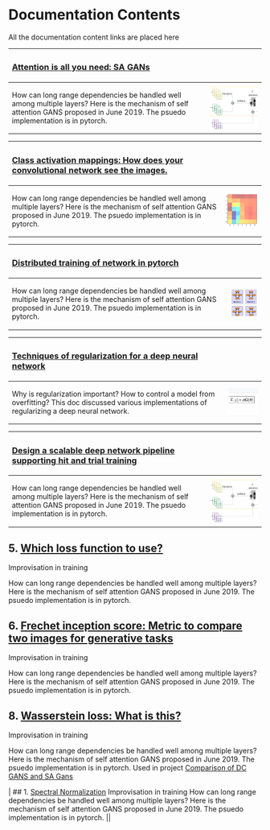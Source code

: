 # Documentation Contents
All the documentation content links are placed here

| <a href="https://github.com/MicroprocessorX069/Comparison-of-DC-GANS-and-SA-GANS/blob/master/documentation/sagan.md" target="_blank"><h3> Attention is all you need: SA GANs</h3></a>  | |
|:-| :---:|
|<p>How can long range dependencies be handled well among multiple layers? Here is the mechanism of self attention GANS proposed in June 2019. The psuedo implementation is in pytorch.</p> |  ![SA gan](https://github.com/MicroprocessorX069/Documentation-index/blob/master/image%20res/sagan%20thumbnail.PNG)  | 

| <a href="https://github.com/MicroprocessorX069/Pneumonia-detection-Dense-Conv-Net/blob/master/documentation/cam.md" target="_blank"><h3> Class activation mappings: How does your convolutional network see the images.</h3></a>  | |
|:---| :---:|
|<p>How can long range dependencies be handled well among multiple layers? Here is the mechanism of self attention GANS proposed in June 2019. The psuedo implementation is in pytorch.</p> |  ![CAM image](https://github.com/MicroprocessorX069/Pneumonia-detection-Dense-Conv-Net/blob/master/documentation/image%20res/cam.png)  | 

| <a href="https://github.com/MicroprocessorX069/Generalized-pix2pix-GAN-API/blob/master/documentation/distributed_training.md" target="_blank"><h3>Distributed training of network in pytorch</h3></a>  | |
|:-| :---:|
|<p>How can long range dependencies be handled well among multiple layers? Here is the mechanism of self attention GANS proposed in June 2019. The psuedo implementation is in pytorch.</p> |  ![Distributed training](https://github.com/MicroprocessorX069/Comparison-of-DC-GANS-and-SA-GANS/blob/master/documentation/image%20res/parallelism%20sq.PNG)  | 


| <a href="https://github.com/MicroprocessorX069/Pneumonia-detection-Dense-Conv-Net/blob/master/documentation/regularization.md" target="_blank"><h3> Techniques of regularization for a deep neural network</h3></a>  | |
|:-| :---:|
|<p>Why is regularization important? How to control a model from overfitting? This doc discussed various implementations of regularizing a deep neural network.</p> |  ![regularization l2](https://github.com/MicroprocessorX069/Pneumonia-detection-Dense-Conv-Net/blob/master/documentation/image%20res/regularization%20sq.PNG)  | 


| <a href="https://github.com/MicroprocessorX069/Generalized-pix2pix-GAN-API/blob/master/documentation/deep_learning_pipelines.md" target="_blank"><h3>Design a scalable deep network pipeline supporting hit and trial training</h3></a>  | |
|:-| :---:|
|<p>How can long range dependencies be handled well among multiple layers? Here is the mechanism of self attention GANS proposed in June 2019. The psuedo implementation is in pytorch.</p> |  ![SA gan](https://github.com/MicroprocessorX069/Documentation-index/blob/master/image%20res/sagan%20thumbnail.PNG)  | 
## 5. [Which loss function to use?]()
Improvisation in training

How can long range dependencies be handled well among multiple layers? Here is the mechanism of self attention GANS proposed in June 2019.
The psuedo implementation is in pytorch.

## 6. [Frechet inception score: Metric to compare two images for generative tasks]()
Improvisation in training

How can long range dependencies be handled well among multiple layers? Here is the mechanism of self attention GANS proposed in June 2019.
The psuedo implementation is in pytorch.

## 8. [Wasserstein loss: What is this?]()
Improvisation in training

How can long range dependencies be handled well among multiple layers? Here is the mechanism of self attention GANS proposed in June 2019.
The psuedo implementation is in pytorch.
Used in project [Comparison of DC GANS and SA Gans]()

| ## 1. [Spectral Normalization]() 
Improvisation in training
How can long range dependencies be handled well among multiple layers? Here is the mechanism of self attention GANS proposed in June 2019.
The psuedo implementation is in pytorch. ||
